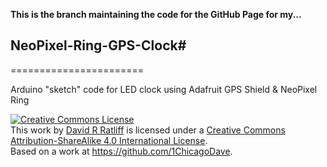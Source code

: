 

__This is the branch maintaining the code for the GitHub Page for my...__   


## NeoPixel-Ring-GPS-Clock#
=======================

Arduino "sketch" code for LED clock using Adafruit GPS Shield &amp; NeoPixel Ring


<a rel="license" href="http://creativecommons.org/licenses/by-sa/4.0/"><img alt="Creative Commons License" style="border-width:0" src="http://i.creativecommons.org/l/by-sa/4.0/88x31.png" /></a><br />This work by <a xmlns:cc="http://creativecommons.org/ns#" href="https://github.com/1ChicagoDave" property="cc:attributionName" rel="cc:attributionURL">David R Ratliff</a> is licensed under a <a rel="license" href="http://creativecommons.org/licenses/by-sa/4.0/">Creative Commons Attribution-ShareAlike 4.0 International License</a>.<br />Based on a work at <a xmlns:dct="http://purl.org/dc/terms/" href="https://github.com/1ChicagoDave" rel="dct:source">https://github.com/1ChicagoDave</a>.

